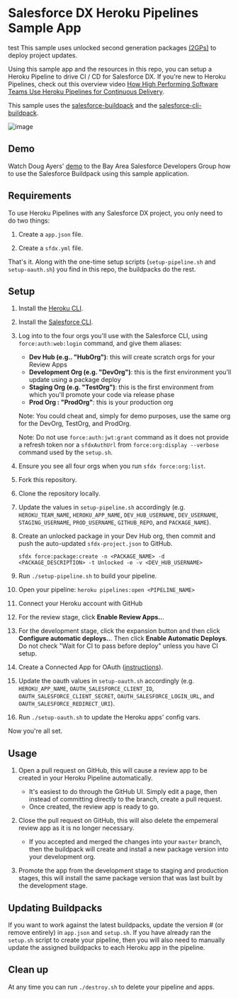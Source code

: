 # Salesforce DX Heroku Pipelines Sample App
test
This sample uses unlocked second generation packages [(2GPs)](https://developer.salesforce.com/docs/atlas.en-us.sfdx_dev.meta/sfdx_dev/sfdx_dev_dev2gp.htm) to deploy project updates.

Using this sample app and the resources in this repo, you can setup a Heroku Pipeline to drive CI / CD for Salesforce DX.
If you're new to Heroku Pipelines, check out this overview video [How High Performing Software Teams Use Heroku Pipelines for Continuous Delivery](https://www.youtube.com/watch?v=Vqt6ZNLxqnY).

This sample uses the [salesforce-buildpack](https://github.com/douglascayers/salesforce-buildpack2) and the [salesforce-cli-buildpack](https://github.com/heroku/salesforce-cli-buildpack).

![image](https://user-images.githubusercontent.com/746259/36068129-5c8a19b2-0e82-11e8-96b5-a9fed295a33d.png)

## Demo

Watch Doug Ayers' [demo](https://www.youtube.com/watch?v=GDdIfnN2KsE) to the Bay Area Salesforce Developers Group how to use the Salesforce Buildpack using this sample application.

## Requirements

To use Heroku Pipelines with any Salesforce DX project, you only need to do two things:

1. Create a `app.json` file.

2. Create a `sfdx.yml` file.

That's it. Along with the one-time setup scripts (`setup-pipeline.sh` and `setup-oauth.sh`) you find in this repo, the buildpacks do the rest.

## Setup

1. Install the [Heroku CLI](https://devcenter.heroku.com/articles/heroku-cli).

2. Install the [Salesforce CLI](https://developer.salesforce.com/tools/sfdxcli).

3. Log into to the four orgs you'll use with the Salesforce CLI, using `force:auth:web:login` command, and give them aliases:

    - **Dev Hub (e.g.. "HubOrg")**: this will create scratch orgs for your Review Apps
    - **Development Org (e.g. "DevOrg")**: this is the first environment you'll update using a package deploy
    - **Staging Org (e.g. "TestOrg")**: this is the first environment from which you'll promote your code via release phase
    - **Prod Org : "ProdOrg"**: this is your production org

    Note: You could cheat and, simply for demo purposes, use the same org for the DevOrg, TestOrg, and ProdOrg.

    Note: Do not use `force:auth:jwt:grant` command as it does not provide a refresh token nor a `sfdxAuthUrl` from `force:org:display --verbose` command used by the `setup.sh`.

4. Ensure you see all four orgs when you run `sfdx force:org:list`.

5. Fork this repository.

6. Clone the repository locally.

7. Update the values in `setup-pipeline.sh` accordingly (e.g. `HEROKU_TEAM_NAME`, `HEROKU_APP_NAME`, `DEV_HUB_USERNAME`, `DEV_USERNAME`, `STAGING_USERNAME`, `PROD_USERNAME`, `GITHUB_REPO`, and `PACKAGE_NAME`).

8. Create an unlocked package in your Dev Hub org, then commit and push the auto-updated `sfdx-project.json` to GitHub.

    ```
    sfdx force:package:create -n <PACKAGE_NAME> -d <PACKAGE_DESCRIPTION> -t Unlocked -e -v <DEV_HUB_USERNAME>
    ```

9. Run `./setup-pipeline.sh` to build your pipeline.

10. Open your pipeline: `heroku pipelines:open <PIPELINE_NAME>`

11. Connect your Heroku account with GitHub

12. For the review stage, click **Enable Review Apps..**.

13. For the development stage, click the expansion button and then click **Configure automatic deploys..**. Then click **Enable Automatic Deploys**. Do not check "Wait for CI to pass before deploy" unless you have CI setup.

14. Create a Connected App for OAuth ([instructions](https://github.com/douglascayers/salesforce-buildpack2#one-click-login-to-salesforce-orgs-via-heroku-app-urls)).

15. Update the oauth values in `setup-oauth.sh` accordingly (e.g. `HEROKU_APP_NAME`, `OAUTH_SALESFORCE_CLIENT_ID`, `OAUTH_SALESFORCE_CLIENT_SECRET`, `OAUTH_SALESFORCE_LOGIN_URL`, and `OAUTH_SALESFORCE_REDIRECT_URI`).

16. Run `./setup-oauth.sh` to update the Heroku apps' config vars.

Now you're all set.

## Usage

1. Open a pull request on GitHub, this will cause a review app to be created in your Heroku Pipeline automatically.

    - It's easiest to do through the GitHub UI. Simply edit a page, then instead of committing directly to the branch, create a pull request.
    - Once created, the review app is ready to go.

2. Close the pull request on GitHub, this will also delete the empemeral review app as it is no longer necessary.

    - If you accepted and merged the changes into your `master` branch, then the buildpack will create and install a new package version into your development org.

3. Promote the app from the development stage to staging and production stages, this will install the same package version that was last built by the development stage.

## Updating Buildpacks

If you want to work against the latest buildpacks, update the version # (or remove entirely) in `app.json` and `setup.sh`.
If you have already ran the `setup.sh` script to create your pipeline, then you will also need to manually update the assigned buildpacks to each Heroku app in the pipeline.

## Clean up

At any time you can run `./destroy.sh` to delete your pipeline and apps.
